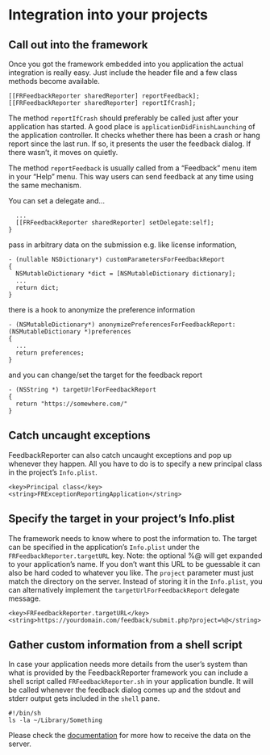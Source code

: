 # Integration into your projects

## Call out into the framework

Once you got the framework embedded into you application the actual
integration is really easy. Just include the header file and a few class
methods become available.

    [[FRFeedbackReporter sharedReporter] reportFeedback];
    [[FRFeedbackReporter sharedReporter] reportIfCrash];


The method `reportIfCrash` should preferably be called just after your application
has started. A good place is `applicationDidFinishLaunching` of the
application controller. It checks whether there has been a crash or hang
report since the last run. If so, it presents the user the feedback dialog. If
there wasn’t, it moves on quietly.

The method `reportFeedback` is usually called from a “Feedback” menu item in your
“Help” menu. This way users can send feedback at any time using the same
mechanism.

You can set a delegate and…

      ...
      [[FRFeedbackReporter sharedReporter] setDelegate:self];
    }

pass in arbitrary data on the submission e.g. like license information,

    - (nullable NSDictionary*) customParametersForFeedbackReport
    {
      NSMutableDictionary *dict = [NSMutableDictionary dictionary];
      ...
      return dict;
    }

there is a hook to anonymize the preference information

    - (NSMutableDictionary*) anonymizePreferencesForFeedbackReport:(NSMutableDictionary *)preferences
    {
      ...
      return preferences;
    }

and you can change/set the target for the feedback report

    - (NSString *) targetUrlForFeedbackReport
    {
      return "https://somewhere.com/"
    }

## Catch uncaught exceptions

FeedbackReporter can also catch uncaught exceptions and pop up whenever they
happen. All you have to do is to specify a new principal class in the
project’s `Info.plist`.

    <key>Principal class</key>
    <string>FRExceptionReportingApplication</string>

## Specify the target in your project’s Info.plist

The framework needs to know where to post the information to. The target can
be specified in the application’s `Info.plist` under the `FRFeedbackReporter.targetURL` key.
Note: the optional %@ will get expanded to your application’s name. If you don’t want this URL to be
guessable it can also be hard coded to whatever you like. The `project`
parameter must just match the directory on the server. Instead of storing it in the `Info.plist`,
you can alternatively implement the `targetUrlForFeedbackReport` delegate message.

    <key>FRFeedbackReporter.targetURL</key>
    <string>https://yourdomain.com/feedback/submit.php?project=%@</string>

## Gather custom information from a shell script

In case your application needs more details from the user’s system than what
is provided by the FeedbackReporter framework you can include a shell script
called `FRFeedbackReporter.sh` in your application bundle. It will be called
whenever the feedback dialog comes up and the stdout and stderr output gets
included in the `shell` pane.

    #!/bin/sh
    ls -la ~/Library/Something

Please check the [documentation][1] for more how to receive the data on the
server.

[1]: https://github.com/tcurdt/feedbackreporter/blob/master/Documentation/Server.md
